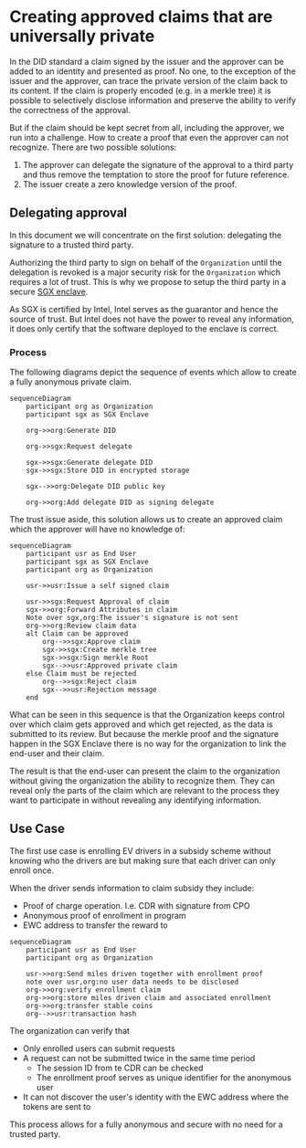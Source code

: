 # Creating approved claims that are universally private

In the DID standard a claim signed by the issuer and the approver can be added to an identity and presented as proof. No one, to the exception of the issuer and the approver, can trace the private version of the claim back to its content. If the claim is properly encoded (e.g. in a merkle tree) it is possible to selectively disclose information and preserve the ability to verify the correctness of the approval.

But if the claim should be kept secret from all, including the approver, we run into a challenge. How to create a proof that even the approver can not recognize. There are two possible solutions:

1. The approver can delegate the signature of the approval to a third party and thus remove the temptation to store the proof for future reference.
1. The issuer create a zero knowledge version of the proof.

## Delegating approval 

In this document we will concentrate on the first solution: delegating the signature to a trusted third party.

Authorizing the third party to sign on behalf of the `Organization` until the delegation is revoked is a major security risk for the `Organization` which requires a lot of trust. This is why we propose to setup the third party in a secure [SGX enclave](https://en.wikipedia.org/wiki/Software_Guard_Extensions). 

As SGX is certified by Intel, Intel serves as the guarantor and hence the source of trust. But Intel does not have the power to reveal any information, it does only certify that the software deployed to the enclave is correct.

### Process

The following diagrams depict the sequence of events which allow to create a fully anonymous private claim.

````mermaid
sequenceDiagram
    participant org as Organization
    participant sgx as SGX Enclave

    org->>org:Generate DID
    
    org->>sgx:Request delegate

    sgx->>sgx:Generate delegate DID
    sgx->>sgx:Store DID in encrypted storage

    sgx-->>org:Delegate DID public key

    org->>org:Add delegate DID as signing delegate

````

The trust issue aside, this solution allows us to create an approved claim which the approver will have no knowledge of:

````mermaid
sequenceDiagram
    participant usr as End User
    participant sgx as SGX Enclave
    participant org as Organization

    usr->>usr:Issue a self signed claim

    usr->>sgx:Request Approval of claim
    sgx->>org:Forward Attributes in claim
    Note over sgx,org:The issuer's signature is not sent
    org->>org:Review claim data
    alt Claim can be approved
        org-->>sgx:Approve claim
        sgx->>sgx:Create merkle tree
        sgx->>sgx:Sign merkle Root
        sgx-->>usr:Approved private claim
    else Claim must be rejected
        org-->>sgx:Reject claim
        sgx-->>usr:Rejection message
    end
````

What can be seen in this sequence is that the Organization keeps control over which claim gets approved and which get rejected, as the data is submitted to its review. But because the merkle proof and the signature happen in the SGX Enclave there is no way for the organization to link the end-user and their claim.

The result is that the end-user can present the claim to the organization without giving the organization the ability to recognize them. They can reveal only the parts of the claim which are relevant to the process they want to participate in without revealing any identifying information.

## Use Case

The first use case is enrolling EV drivers in a subsidy scheme without knowing who the drivers are but making sure that each driver can only enroll once.

When the driver sends information to claim subsidy they include:

* Proof of charge operation. I.e. CDR with signature from CPO
* Anonymous proof of enrollment in program 
* EWC address to transfer the reward to 

````mermaid
sequenceDiagram
    participant usr as End User
    participant org as Organization

    usr->>org:Send miles driven together with enrollment proof
    note over usr,org:no user data needs to be disclosed
    org->>org:verify enrollment claim
    org->>org:store miles driven claim and associated enrollment
    org->>org:transfer stable coins 
    org-->>usr:transaction hash
````

The organization can verify that

* Only enrolled users can submit requests
* A request can not be submitted twice in the same time period
    * The session ID from te CDR can be checked
    * The enrollment proof serves as unique identifier for the anonymous user
* It can not discover the user's identity with the EWC address where the tokens are sent to

This process allows for a fully anonymous and secure with no need for a trusted party. 
